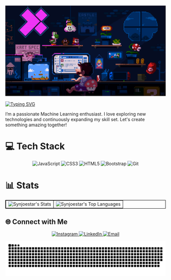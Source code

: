 <p align="center">
  <img src="https://github.com/Synjoestar/Synjoestar/blob/main/readme.gif" alt="pixelgif" />
</p>

[![Typing SVG](https://readme-typing-svg.herokuapp.com?font=Roboto&weight=900&size=25&pause=1000&color=4EF75D&width=435&lines=%F0%9F%91%8BHi%2C+I'm+Surya+%F0%9F%90%A2)](https://git.io/typing-svg)

I’m a passionate Machine Learning enthusiast. I love exploring new technologies and continuously expanding my skill set. Let's create something amazing together!<br>

# 💻 Tech Stack
<div align="center">
  <img src="https://img.shields.io/badge/javascript-%23323330.svg?style=for-the-badge&logo=javascript&logoColor=%23F7DF1E" alt="JavaScript" />
  <img src="https://img.shields.io/badge/css3-%231572B6.svg?style=for-the-badge&logo=css3&logoColor=white" alt="CSS3" />
  <img src="https://img.shields.io/badge/html5-%23E34F26.svg?style=for-the-badge&logo=html5&logoColor=white" alt="HTML5" />
  <img src="https://img.shields.io/badge/bootstrap-%23563D7C.svg?style=for-the-badge&logo=bootstrap&logoColor=white" alt="Bootstrap" />
  <img src="https://img.shields.io/badge/git-%23F05032.svg?style=for-the-badge&logo=git&logoColor=white" alt="Git" />
</div>

# 📊 Stats
<table align="center" style="border: 1px solid black; border-collapse: collapse;">
  <tr>
    <td style="border: 1px solid black;">
      <img src="https://github-readme-stats.vercel.app/api?username=Synjoestar&theme=blue-green&show_icons=true&hide_border=false&count_private=true" alt="Synjoestar's Stats" height="150" />
    </td>
    <td style="border: 1px solid black;">
      <img src="https://github-readme-stats.vercel.app/api/top-langs/?username=Synjoestar&theme=blue-green&show_icons=true&hide_border=false&layout=compact" alt="Synjoestar's Top Languages" height="150" />
    </td>
  </tr>
</table>

## 🌐 Connect with Me
<p align="center">
  <a href="https://www.instagram.com/utchup?igsh=YzljYTk1ODg3Zg==" target="_blank">
    <img src="https://img.shields.io/badge/Instagram-%23E4405F.svg?style=for-the-badge&logo=Instagram&logoColor=white" alt="Instagram">
  </a>
  <a href="https://www.linkedin.com/in/surya-nugroho-38aa27336?utm_source=share&utm_campaign=share_via&utm_content=profile&utm_medium=android_app" target="_blank">
    <img src="https://img.shields.io/badge/LinkedIn-%2300A0DC.svg?style=for-the-badge&logo=LinkedIn&logoColor=white" alt="LinkedIn">
  </a>
  <a href="mailto:suryanugroho042@example.com">
    <img src="https://img.shields.io/badge/Email-%23D14836.svg?style=for-the-badge&logo=Gmail&logoColor=white" alt="Email">
  </a>
</p>

<p align="center">
  <img src="https://github.com/Synjoestar/Synjoestar/blob/main/grid-snake.svg" alt="snake" />
</p>
